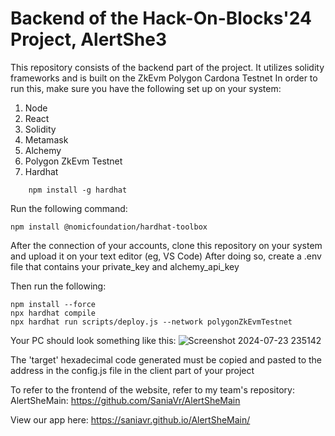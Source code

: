 # Backend of the Hack-On-Blocks'24 Project, AlertShe3
This repository consists of the backend part of the project. It utilizes solidity frameworks and is built on the ZkEvm Polygon Cardona Testnet
In order to run this, make sure you have the following set up on your system:
  1. Node
  2. React
  3. Solidity
  4. Metamask
  5. Alchemy
  6. Polygon ZkEvm Testnet
  7. Hardhat
```shell
    npm install -g hardhat
```

Run the following command:
```shell
npm install @nomicfoundation/hardhat-toolbox
```
     
After the connection of your accounts, clone this repository on your system and upload it on your text editor (eg, VS Code)
After doing so, create a .env file that contains your private_key and alchemy_api_key

Then run the following:
```shell
npm install --force
npx hardhat compile
npx hardhat run scripts/deploy.js --network polygonZkEvmTestnet
```
Your PC should look something like this:
![Screenshot 2024-07-23 235142](https://github.com/user-attachments/assets/393564e4-cdf2-4766-840d-a5b2a96df07c)

The 'target' hexadecimal code generated must be copied and pasted to the address in the config.js file in the client part of your project

To refer to the frontend of the website, refer to my team's repository:
AlertSheMain: https://github.com/SaniaVr/AlertSheMain

View our app here: https://saniavr.github.io/AlertSheMain/

